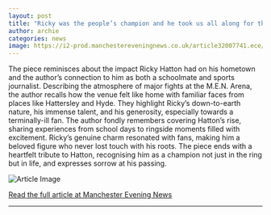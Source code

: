 ```yaml
---
layout: post
title: "Ricky was the people’s champion and he took us all along for the ride on his incredible sporting journey"
author: archie
categories: news
image: https://i2-prod.manchestereveningnews.co.uk/article32007741.ece/ALTERNATES/s1200/1_Ricky-Hatton-is-a-former-two-weight-world-champion-Nick-PottsPA.jpg
---
```

The piece reminisces about the impact Ricky Hatton had on his hometown and the author’s connection to him as both a schoolmate and sports journalist. Describing the atmosphere of major fights at the M.E.N. Arena, the author recalls how the venue felt like home with familiar faces from places like Hattersley and Hyde. They highlight Ricky’s down-to-earth nature, his immense talent, and his generosity, especially towards a terminally-ill fan. The author fondly remembers covering Hatton’s rise, sharing experiences from school days to ringside moments filled with excitement. Ricky’s genuine charm resonated with fans, making him a beloved figure who never lost touch with his roots. The piece ends with a heartfelt tribute to Hatton, recognising him as a champion not just in the ring but in life, and expresses sorrow at his passing.

![Article Image](https://i2-prod.manchestereveningnews.co.uk/article32007741.ece/ALTERNATES/s1200/1_Ricky-Hatton-is-a-former-two-weight-world-champion-Nick-PottsPA.jpg)

[Read the full article at Manchester Evening News](https://www.manchestereveningnews.co.uk/news/greater-manchester-news/ricky-peoples-champion-took-along-32482394)

---
